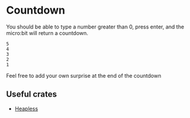 # Countdown

You should be able to type a number greater than 0, press enter,
and the micro:bit will return a countdown.

```
5
4
3
2
1
```

Feel free to add your own surprise at the end of the countdown

## Useful crates

+ [Heapless](https://docs.rs/heapless)
